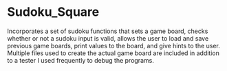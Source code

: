 # Sudoku_Square
 Incorporates a set of sudoku functions that sets a game board, checks whether or not a sudoku input is valid, allows the user to load and save previous game boards, print values to the board, and give hints to the user. Multiple files used to create the actual game board are included in addition to a tester I used frequently to debug the programs.
